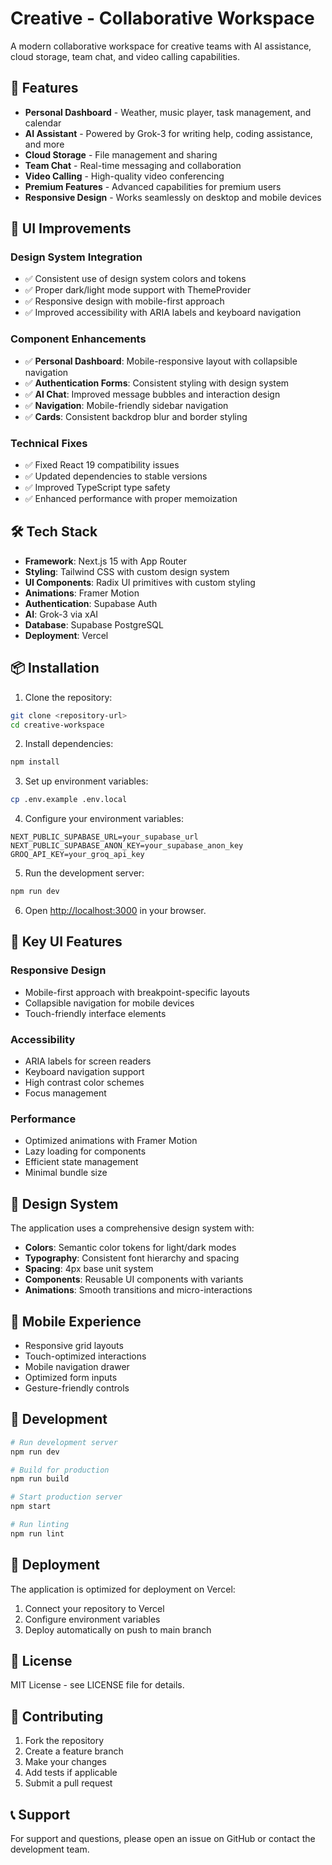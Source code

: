 # Creative - Collaborative Workspace

A modern collaborative workspace for creative teams with AI assistance, cloud storage, team chat, and video calling capabilities.

## 🚀 Features

- **Personal Dashboard** - Weather, music player, task management, and calendar
- **AI Assistant** - Powered by Grok-3 for writing help, coding assistance, and more
- **Cloud Storage** - File management and sharing
- **Team Chat** - Real-time messaging and collaboration
- **Video Calling** - High-quality video conferencing
- **Premium Features** - Advanced capabilities for premium users
- **Responsive Design** - Works seamlessly on desktop and mobile devices

## 🎨 UI Improvements

### Design System Integration
- ✅ Consistent use of design system colors and tokens
- ✅ Proper dark/light mode support with ThemeProvider
- ✅ Responsive design with mobile-first approach
- ✅ Improved accessibility with ARIA labels and keyboard navigation

### Component Enhancements
- ✅ **Personal Dashboard**: Mobile-responsive layout with collapsible navigation
- ✅ **Authentication Forms**: Consistent styling with design system
- ✅ **AI Chat**: Improved message bubbles and interaction design
- ✅ **Navigation**: Mobile-friendly sidebar navigation
- ✅ **Cards**: Consistent backdrop blur and border styling

### Technical Fixes
- ✅ Fixed React 19 compatibility issues
- ✅ Updated dependencies to stable versions
- ✅ Improved TypeScript type safety
- ✅ Enhanced performance with proper memoization

## 🛠️ Tech Stack

- **Framework**: Next.js 15 with App Router
- **Styling**: Tailwind CSS with custom design system
- **UI Components**: Radix UI primitives with custom styling
- **Animations**: Framer Motion
- **Authentication**: Supabase Auth
- **AI**: Grok-3 via xAI
- **Database**: Supabase PostgreSQL
- **Deployment**: Vercel

## 📦 Installation

1. Clone the repository:
```bash
git clone <repository-url>
cd creative-workspace
```

2. Install dependencies:
```bash
npm install
```

3. Set up environment variables:
```bash
cp .env.example .env.local
```

4. Configure your environment variables:
```env
NEXT_PUBLIC_SUPABASE_URL=your_supabase_url
NEXT_PUBLIC_SUPABASE_ANON_KEY=your_supabase_anon_key
GROQ_API_KEY=your_groq_api_key
```

5. Run the development server:
```bash
npm run dev
```

6. Open [http://localhost:3000](http://localhost:3000) in your browser.

## 🎯 Key UI Features

### Responsive Design
- Mobile-first approach with breakpoint-specific layouts
- Collapsible navigation for mobile devices
- Touch-friendly interface elements

### Accessibility
- ARIA labels for screen readers
- Keyboard navigation support
- High contrast color schemes
- Focus management

### Performance
- Optimized animations with Framer Motion
- Lazy loading for components
- Efficient state management
- Minimal bundle size

## 🎨 Design System

The application uses a comprehensive design system with:

- **Colors**: Semantic color tokens for light/dark modes
- **Typography**: Consistent font hierarchy and spacing
- **Spacing**: 4px base unit system
- **Components**: Reusable UI components with variants
- **Animations**: Smooth transitions and micro-interactions

## 📱 Mobile Experience

- Responsive grid layouts
- Touch-optimized interactions
- Mobile navigation drawer
- Optimized form inputs
- Gesture-friendly controls

## 🔧 Development

```bash
# Run development server
npm run dev

# Build for production
npm run build

# Start production server
npm start

# Run linting
npm run lint
```

## 🚀 Deployment

The application is optimized for deployment on Vercel:

1. Connect your repository to Vercel
2. Configure environment variables
3. Deploy automatically on push to main branch

## 📄 License

MIT License - see LICENSE file for details.

## 🤝 Contributing

1. Fork the repository
2. Create a feature branch
3. Make your changes
4. Add tests if applicable
5. Submit a pull request

## 📞 Support

For support and questions, please open an issue on GitHub or contact the development team.